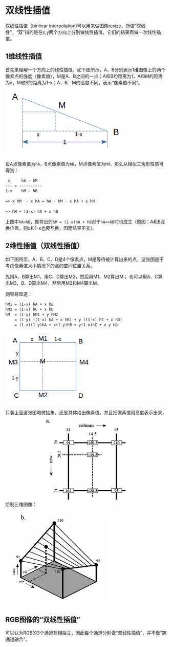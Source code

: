 # 双线性插值

双线性插值（binliear interpolation)可以用来做图像resize。所谓“双线性”，“双”指的是在x,y两个方向上分别做线性插值，它们的结果再做一次线性插值。

## 1维线性插值

首先来理解一个方向上的线性插值。如下图所示，A、B分别表示1维图像上的两个像素点的强度（像素值），M是A、B之间的一点；A和B的距离为1，A和M的距离为x，M和B的距离为1-x；A、B、M的高度不同，表示”像素值不同”。

![线性插值](./linear_interpolation.png)

设A点像素值为`hA`，B点像素值为`hB`，M点像素值为`hM`，那么从相似三角形性质可得到：

```
 x     hA - hM
--- = ----------
1-x    hM - hB

=> x hM  - x hA = hA - hM - x hA + x hM

=> hM = (1-x) hA + x hB
```

上图中`hA>hB`，推导出的`hM = (1-x)hA + hB`对于`hA<=hB`时也成立（原因：A和B互换位置，则x和1-x也要互换，因而结果不变）。


## 2维性插值（双线性插值）

如下图所示，A、B、C、D是4个像素点，M是等待被计算出来的点，这张图是不考虑像素值大小情况下的点的空间位置关系。

先用A、B算出M1，用C、D算出M2，然后用M1、M2算出M；
也可以用A、C算出M3，B、D算出M4，然后用M3和M4算出M。

则容易知道：
```
hM1 = (1-x) hA + x hB
hM2 = (1-x) hC + x hD
hM  = (1-y) hM1 + y hM2 
    = (1-y) ((1-x) hA + x hB) + y ((1-x) hC + x hD)
    = (1-x)(1-y)hA + x(1-y)hB + y(1-x)hC + x y hD
```

![双线性插值a](./bilinear_interpolation_projection.png)


只看上面这张图略微抽象，还是具体给出像素值，并且把像素值用高度表示出来，绘制三维图像：
![双线性插值a](./bilinear_interpolation_a.png)

![双线性插值](./bilinear_interpolation_b.png)



## RGB图像的“双线性插值”

可以认为RGB的3个通道互相独立，因此每个通道分别做“双线性插值”，并不做“跨通道融合”。

